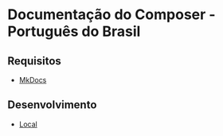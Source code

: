 # Documentação do Composer - Português do Brasil

## Requisitos

* [MkDocs][req-mkdocs]

## Desenvolvimento

* [Local][doc-local]

[doc-local]: .deploy/local/README.md

[req-mkdocs]: https://www.mkdocs.org/
